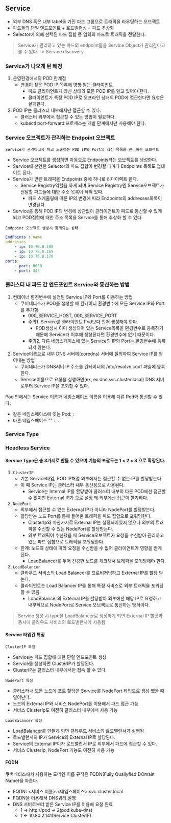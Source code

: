 ## Service
- 외부 DNS 혹은 내부 label을 가진 파드 그룹으로 트래픽을 라우팅하는 오브젝트
- 파드들의 단일 엔드포인트 + 로드밸런싱 = 파드 추상화
- Selector에 의해 선택된 파드 집합 중 임의의 파드로 트래픽을 전달한다.

> Service가 관리하고 있는 파드의 endpoint들을 Service Object가 관리한다고 볼 수 있다. -> Service discovery 

### Service가 나오게 된 배경
1. 운영환경에서의 POD 한계점
    - 변경이 잦은 POD IP 목록에 영향 받는 클라이언트
      - 파드 클라이언트가 최신 상태의 모든 POD IP를 알고 있어야 한다.
      - 클라이언트가 특정 POD IP로 오프라인 상태의 POD에 접근한다면 요청은 실패한다.
2. POD IP는 클러스터 내부에서만 접근할 수 있다.
    - 클러스터 외부에서 접근할 수 있는 방법이 필요하다.
    - kubectl port-forward 프로세스는 개발 단계에서만 사용해야 한다.

### Service 오브젝트가 관리하는 Endpoint 오브젝트
`Service가 관리하고자 하고 노출하는 POD IP와 Port의 최신 목록을 관리하는 오브젝트`

- Service 오브젝트를 생성하면 자동으로 Endpoints라는 오브젝트를 생성한다.
- Service에 선언한 Selector의 파드 집합이 변경될 때마다 Endpoints 목록도 업데이트 된다.
- Service가 받은 트래픽을 Endpoints 중에 하나로 리다이렉트 한다.
  - Service Registry역할을 하게 되며 Service Registry엔 Service오브젝트가 전달할 파드들에 대한 주소 목록이 적혀 있따.
    - 파드 스케줄링에 따른 IP의 변경에 따라 Endpoints의 addresses목록이 변경된다.
- Service를 통해 POD IP의 변경에 상관없이 클라이언트가 파드로 통신할 수 있게 되고 POD집합에 대한 주소 목록을 Service를 통해 추상화 할 수 있다.

`Endpoint 오브젝트 생성시 갖게되는 상태`
```yaml
EndPoints : name
addresses
	- ip: 10.76.0.168
	- ip: 10.76.0.169
	- ip: 10.76.0.170
ports:
	- port: 8080
	- port: 443
```

### 클러스터 내 파드 간 엔드포인트 Service와 통신하는 방법
1. 컨테이너 환경변수에 설정된 Service IP와 Port를 이용하는 방법
    - 쿠버네티스가 POD를 생성할 때 컨테이너 환경변수에 모든 Service IP와 Port를 추가함
      - 000_SERVICE_HOST, 000_SERVICE_PORT
      - 주의1. Service를 클라이언트 Pod보다 먼저 생성해야 한다. 
        - POD생성시 이미 생성되어 있는 Service목록을 환경변수로 등록하기 때문에 Service가 이후에 생성된다면 환경변수에 없기 때문이다.
      - 주의2. 다른 네임스페이스에 있는 Service의 IP와 Port는 환경변수에 등록되지 않는다.
2. Service이름으로 내부 DNS 서버에(coredns) 서버에 질의하여 Service IP를 얻어내는 방법
    - 쿠버네티스가 DNS서버 IP 주소를 컨테이너의 /etc/resolve.conf 파일에 등록한다.
    - Service이름으로 요청을 실행하면(ex, ex.dns.svc.cluster.local) DNS 서버로부터 Service IP을 조회할 수 있다.

Pod 안에서는 Service 이름과 네임스페이스 이름을 이용해 다른 Pod와 통신할 수 있다.
- 같은 네임스페이스에 잇는 Pod: <Service-name>:<Service-port>
- 다른 네임스페이스 ""       : <Service-name>:<Service-port>.<namespace>


### Service Type

### Headless Service

#### Service Type은 총 3가지로 만들 수 있으며 기능의 포괄도는 1 < 2 < 3 으로 확장된다.

1. `ClusterIP`
    - 기본 Service타입, POD IP처럼 외부에서는 접근할 수 없는 IP를 할당받는다.
    - 이 때 Service IP는 클러스터 내부 통신용으로 사용된다.
      - Service는 Internal IP를 할당받아 클러스터 내부의 다른 POD에선 접근할 수 있지만 External IP가 <none>으로 설정 돼 외부에선 접근이 불가하다.
2. `NodePort`
    - 외부에서 접근할 수 있는 External IP가 아니라 NodePort를 할당받는다.
    - 할당받는 노드 Port를 통해 들어온 트래픽을 파드 집합으로 포워딩한다.
      - ClusterIp와 마찬가지로 External IP는 설정되어있지 않으나 외부의 트래픽을 수신할 수 있는 NodePort를 할당받는다.
      - 외부 트래픽이 수신됐을 때 Service오브젝트가 요청을 수신받아 관리하고 있는 파드 집합으로 트래픽을 포워딩한다.
    - 한계: 노드의 상태에 따라 요청을 수신받을 수 없어 클라이언트가 영향을 받게 된다.
      - LoadBalancer를 두어 건강한 노드를 체크해서 트래픽을 포워딩해야 한다.
3. `LoadBalancer`
    - 클라우드 서비스의 Load Balancer를 프로비저닝하고 External IP를 할당 받는다.
    - 클라이언트는 Load Balancer IP를 통해 특정 서비스로 외부 트래픽을 포워딩할 수 있음
      - LoadBalancer의 External IP를 할당받아 외부에선 해당 IP로 요청하고 내부적으로 NodePort로 Service 오브젝트로 통신하는 방식이다.

> Service 생성 시 type을 LoadBalancer로 생성하게 되면 External IP 할당과 동시에 클라우드 서비스의 로드밸런서가 사용됨

#### Service 타입간 특징
`ClusterIP 특징`
- Service는 파드 집합에 대한 단일 엔드포인트 생성
- Service를 생성하면 ClusterIP가 할당된다.
- ClusterIP는 클러스터 내부에서만 접속 할 수 있다.

`NodePort 특징`
- 클러스터내 모든 노드에 포트 할당은 Service를 NodePort 타입으로 생성 했을 때 일어난다.
- 노드의 External IP와 서비스 NodePort를 이용해서 파드 접근 가능
- 서비스 ClusterIp도 여전히 클러스터 내부에서 사용 가능

`LoadBalancer 특징`
- LoadBalancer를 만들게 되면 클라우드 서비스의 로드밸런서가 실행됨
- 로드밸런서의 IP가 Service의 External IP로 할당된다.
- Service의 External IP이자 로드밸런서 IP로 외부에서 파드에 접근할 수 있다.
- 서비스 ClusterIp, NodePort 기능도 여전히 사용 가능

#### FQDN
쿠버네티스에서 사용하는 도메인 이름 규칙은 FQDN(Fully Quallyfied DOmain Name)을 따른다.
- FQDN: <서비스 이름>.<네임스페이스>.svc.cluster.local
- FQDN을 이용해서 DNS쿼리 실행
- DNS 서버로부터 받은 Service IP를 이용해 요청 완료
  - 1 -> http://pod -> 2(pod:kube-dns)
  - 1 <- 10.80.2.141(Service ClusterIP) 